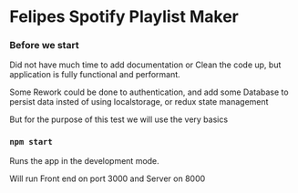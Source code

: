 # Felipes Spotify Playlist Maker

### Before we start

Did not have much time to add documentation or Clean the code up, but application is fully functional and performant.

Some Rework could be done to authentication, and add some Database to persist data insted of using localstorage, or redux state management

But for the purpose of this test we will use the very basics

### `npm start`

Runs the app in the development mode.

Will run Front end on port 3000 and Server on 8000



